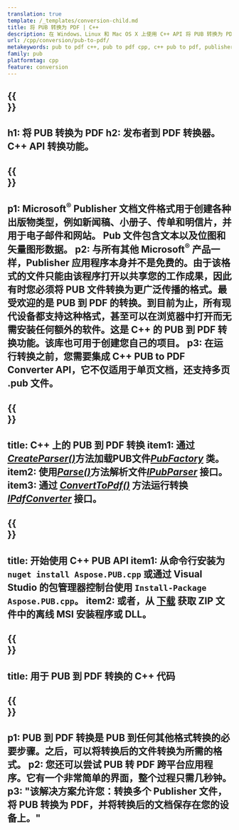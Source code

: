 ```yaml
---
translation: true
template: /_templates/conversion-child.md
title: 将 PUB 转换为 PDF | C++
description: 在 Windows、Linux 和 Mac OS X 上使用 C++ API 将 PUB 转换为 PDF。易于集成到您自己的解决方案中的发布者转换功能。
url: /cpp/conversion/pub-to-pdf/
metakeywords: pub to pdf c++, pub to pdf cpp, c++ pub to pdf, publisher to pdf c++
family: pub
platformtag: cpp
feature: conversion
---
```


{{<section banner>}}
---
h1: 将 PUB 转换为 PDF
h2: 发布者到 PDF 转换器。 С++ API 转换功能。
---

{{<section overview>}}
---
p1: Microsoft<sup>®</sup> Publisher 文档文件格式用于创建各种出版物类型，例如新闻稿、小册子、传单和明信片，并用于电子邮件和网站。 Pub 文件包含文本以及位图和矢量图形数据。
p2: 与所有其他 Microsoft<sup>®</sup> 产品一样，Publisher 应用程序本身并不是免费的。由于该格式的文件只能由该程序打开以共享您的工作成果，因此有时您必须将 PUB 文件转换为更广泛传播的格式。最受欢迎的是 PUB 到 PDF 的转换。到目前为止，所有现代设备都支持这种格式，甚至可以在浏览器中打开而无需安装任何额外的软件。这是 C++ 的 PUB 到 PDF 转换功能。该库也可用于创建您自己的项目。
p3: 在运行转换之前，您需要集成 C++ PUB to PDF Converter API，它不仅适用于单页文档，还支持多页 .pub 文件。
---

{{<section feature1>}}
---
title: C++ 上的 PUB 到 PDF 转换
item1: 通过[*CreateParser()*](https://reference.aspose.com/pub/cpp/class/aspose.pub.pub_factory#a88c04c4c35d45ee8febc7e1554d03c4b)方法加载PUB文件[*PubFactory*](https://reference.aspose.com/pub/cpp/class/aspose.pub.pub_factory) 类。
item2: 使用[*Parse()*](https://reference.aspose.com/pub/cpp/class/aspose.pub.i_pub_parser#ae9fc7043f382a5b4a7b694f0fe477915)方法解析文件[*IPubParser*](https://reference.aspose.com/pub/cpp/class/aspose.pub.i_pub_parser) 接口。
item3: 通过 [*ConvertToPdf()*](https://reference.aspose.com/pub/cpp/class/aspose.pub.i_pdf_converter#acdea381bc8f2a2799e73a039b09ecdb5) 方法运行转换 [*IPdfConverter*](https://reference.aspose.com/pub/cpp/class/aspose.pub.i_pdf_converter) 接口。
---

{{<section feature2>}}
---
title: 开始使用 C++ PUB API
item1: 从命令行安装为 ```nuget install Aspose.PUB.cpp``` 或通过 Visual Studio 的包管理器控制台使用 ``Install-Package Aspose.PUB.cpp``。
item2: 或者，从 [下载](https://releases.aspose.com/pub/cpp/) 获取 ZIP 文件中的离线 MSI 安装程序或 DLL。
---

{{<section codeexample>}}
---
title: 用于 PUB 到 PDF 转换的 C++ 代码
---

{{<section summary>}}
---
p1: PUB 到 PDF 转换是 PUB 到任何其他格式转换的必要步骤。之后，可以将转换后的文件转换为所需的格式。
p2: 您还可以尝试 PUB 转 PDF 跨平台应用程序。它有一个非常简单的界面，整个过程只需几秒钟。
p3: "该解决方案允许您：转换多个 Publisher 文件，将 PUB 转换为 PDF，并将转换后的文档保存在您的设备上。"
---